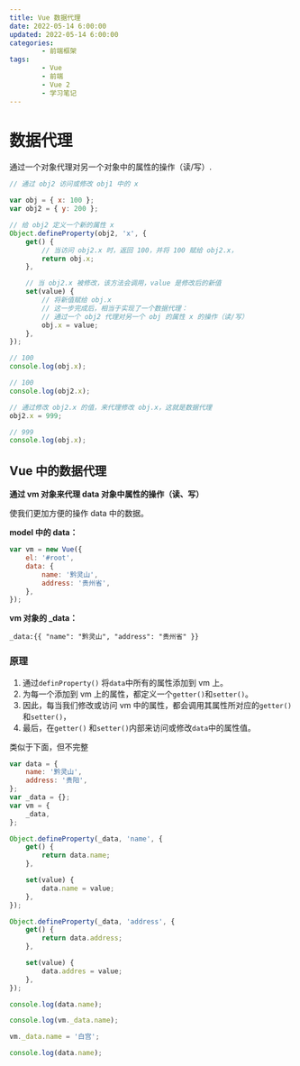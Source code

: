 ```yaml
---
title: Vue 数据代理
date: 2022-05-14 6:00:00
updated: 2022-05-14 6:00:00
categories:
        - 前端框架
tags:
        - Vue
        - 前端
        - Vue 2
        - 学习笔记
---
```


# 数据代理

通过一个对象代理对另一个对象中的属性的操作（读/写）.

```js
// 通过 obj2 访问或修改 obj1 中的 x

var obj = { x: 100 };
var obj2 = { y: 200 };

// 给 obj2 定义一个新的属性 x
Object.defineProperty(obj2, 'x', {
	get() {
		// 当访问 obj2.x 时，返回 100，并将 100 赋给 obj2.x，
		return obj.x;
	},

	// 当 obj2.x 被修改，该方法会调用，value 是修改后的新值
	set(value) {
		// 将新值赋给 obj.x
		// 这一步完成后，相当于实现了一个数据代理：
		// 通过一个 obj2 代理对另一个 obj 的属性 x 的操作（读/写）
		obj.x = value;
	},
});

// 100
console.log(obj.x);

// 100
console.log(obj2.x);

// 通过修改 obj2.x 的值，来代理修改 obj.x，这就是数据代理
obj2.x = 999;

// 999
console.log(obj.x);

```

## Vue 中的数据代理

**通过 vm 对象来代理 data 对象中属性的操作（读、写）**

使我们更加方便的操作 data 中的数据。

**model 中的 data：**

```js
var vm = new Vue({
	el: '#root',
	data: {
		name: '黔灵山',
		address: '贵州省',
	},
});
```

**vm 对象的 _data：**

`_data:{{ "name": "黔灵山", "address": "贵州省" }}`

### 原理

1. 通过`definProperty()` 将`data`中所有的属性添加到 vm 上。
2. 为每一个添加到 vm 上的属性，都定义一个`getter()`和`setter()`。
3. 因此，每当我们修改或访问 vm 中的属性，都会调用其属性所对应的`getter()` 和`setter()`，
4. 最后，在`getter()` 和`setter()`内部来访问或修改`data`中的属性值。

类似于下面，但不完整

```js
var data = {
	name: '黔灵山',
	address: '贵阳',
};
var _data = {};
var vm = {
	_data,
};

Object.defineProperty(_data, 'name', {
	get() {
		return data.name;
	},

	set(value) {
		data.name = value;
	},
});

Object.defineProperty(_data, 'address', {
	get() {
		return data.address;
	},

	set(value) {
		data.addres = value;
	},
});

console.log(data.name);

console.log(vm._data.name);

vm._data.name = '白宫';

console.log(data.name);

```


